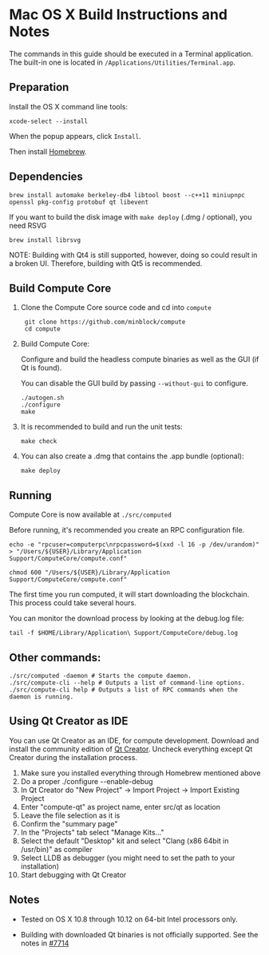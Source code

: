 Mac OS X Build Instructions and Notes
====================================
The commands in this guide should be executed in a Terminal application.
The built-in one is located in `/Applications/Utilities/Terminal.app`.

Preparation
-----------
Install the OS X command line tools:

`xcode-select --install`

When the popup appears, click `Install`.

Then install [Homebrew](https://brew.sh).

Dependencies
----------------------

    brew install automake berkeley-db4 libtool boost --c++11 miniupnpc openssl pkg-config protobuf qt libevent

If you want to build the disk image with `make deploy` (.dmg / optional), you need RSVG

    brew install librsvg

NOTE: Building with Qt4 is still supported, however, doing so could result in a broken UI. Therefore, building with Qt5 is recommended.

Build Compute Core
------------------------

1. Clone the Compute Core source code and cd into `compute`

        git clone https://github.com/minblock/compute
        cd compute

2.  Build Compute Core:

    Configure and build the headless compute binaries as well as the GUI (if Qt is found).

    You can disable the GUI build by passing `--without-gui` to configure.

        ./autogen.sh
        ./configure
        make

3.  It is recommended to build and run the unit tests:

        make check

4.  You can also create a .dmg that contains the .app bundle (optional):

        make deploy

Running
-------

Compute Core is now available at `./src/computed`

Before running, it's recommended you create an RPC configuration file.

    echo -e "rpcuser=computerpc\nrpcpassword=$(xxd -l 16 -p /dev/urandom)" > "/Users/${USER}/Library/Application Support/ComputeCore/compute.conf"

    chmod 600 "/Users/${USER}/Library/Application Support/ComputeCore/compute.conf"

The first time you run computed, it will start downloading the blockchain. This process could take several hours.

You can monitor the download process by looking at the debug.log file:

    tail -f $HOME/Library/Application\ Support/ComputeCore/debug.log

Other commands:
-------

    ./src/computed -daemon # Starts the compute daemon.
    ./src/compute-cli --help # Outputs a list of command-line options.
    ./src/compute-cli help # Outputs a list of RPC commands when the daemon is running.

Using Qt Creator as IDE
------------------------
You can use Qt Creator as an IDE, for compute development.
Download and install the community edition of [Qt Creator](https://www.qt.io/download/).
Uncheck everything except Qt Creator during the installation process.

1. Make sure you installed everything through Homebrew mentioned above
2. Do a proper ./configure --enable-debug
3. In Qt Creator do "New Project" -> Import Project -> Import Existing Project
4. Enter "compute-qt" as project name, enter src/qt as location
5. Leave the file selection as it is
6. Confirm the "summary page"
7. In the "Projects" tab select "Manage Kits..."
8. Select the default "Desktop" kit and select "Clang (x86 64bit in /usr/bin)" as compiler
9. Select LLDB as debugger (you might need to set the path to your installation)
10. Start debugging with Qt Creator

Notes
-----

* Tested on OS X 10.8 through 10.12 on 64-bit Intel processors only.

* Building with downloaded Qt binaries is not officially supported. See the notes in [#7714](https://github.com/bitcoin/bitcoin/issues/7714)
